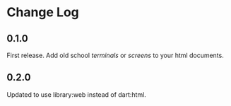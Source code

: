 # Change Log

## 0.1.0

First release. Add old school *terminals* or *screens* to your html documents.

## 0.2.0

Updated to use library:web instead of dart:html.